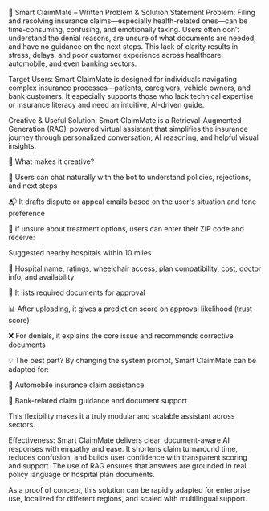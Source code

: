 📝 Smart ClaimMate – Written Problem & Solution Statement
Problem:
Filing and resolving insurance claims—especially health-related ones—can be time-consuming, confusing, and emotionally taxing. Users often don’t understand the denial reasons, are unsure of what documents are needed, and have no guidance on the next steps. This lack of clarity results in stress, delays, and poor customer experience across healthcare, automobile, and even banking sectors.

Target Users:
Smart ClaimMate is designed for individuals navigating complex insurance processes—patients, caregivers, vehicle owners, and bank customers. It especially supports those who lack technical expertise or insurance literacy and need an intuitive, AI-driven guide.

Creative & Useful Solution:
Smart ClaimMate is a Retrieval-Augmented Generation (RAG)-powered virtual assistant that simplifies the insurance journey through personalized conversation, AI reasoning, and helpful visual insights.

🎯 What makes it creative?

💬 Users can chat naturally with the bot to understand policies, rejections, and next steps

📬 It drafts dispute or appeal emails based on the user's situation and tone preference

📍 If unsure about treatment options, users can enter their ZIP code and receive:

Suggested nearby hospitals within 10 miles

🏥 Hospital name, ratings, wheelchair access, plan compatibility, cost, doctor info, and availability

📄 It lists required documents for approval

📊 After uploading, it gives a prediction score on approval likelihood (trust score)

❌ For denials, it explains the core issue and recommends corrective documents

💡 The best part? By changing the system prompt, Smart ClaimMate can be adapted for:

🚗 Automobile insurance claim assistance

🏦 Bank-related claim guidance and document support

This flexibility makes it a truly modular and scalable assistant across sectors.

Effectiveness:
Smart ClaimMate delivers clear, document-aware AI responses with empathy and ease. It shortens claim turnaround time, reduces confusion, and builds user confidence with transparent scoring and support. The use of RAG ensures that answers are grounded in real policy language or hospital plan documents.

As a proof of concept, this solution can be rapidly adapted for enterprise use, localized for different regions, and scaled with multilingual support.

